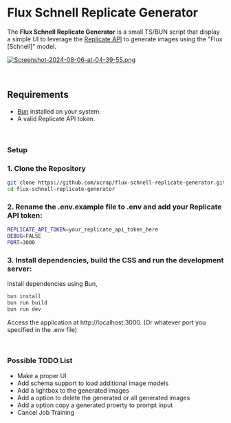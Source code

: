 # Flux Schnell Replicate Generator
The **Flux Schnell Replicate Generator** is a small TS/BUN script that display a simple UI to leverage the [Replicate API](https://replicate.com/) to generate images using the "Flux [Schnell]" model.

[![Screenshot-2024-08-06-at-04-39-55.png](https://i.postimg.cc/15xpJVRT/Screenshot-2024-08-06-at-04-39-55.png)](https://postimg.cc/JtqDhnkc)

&nbsp;
## Requirements
- [Bun](https://bun.sh/) installed on your system.
- A valid Replicate API token.

&nbsp;
### Setup
### 1. Clone the Repository
```bash
git clone https://github.com/xcrap/flux-schnell-replicate-generator.git
cd flux-schnell-replicate-generator
```
### 2. Rename the .env.example file to .env and add your Replicate API token:
```bash
REPLICATE_API_TOKEN=your_replicate_api_token_here
DEBUG=FALSE
PORT=3000
```

### 3. Install dependencies, build the CSS and run the development server:
Install dependencies using Bun,
```bash
bun install
bun run build
bun run dev
```

Access the application at http://localhost:3000. (Or whatever port you specified in the .env file)

&nbsp;
### Possible TODO List
- Make a proper UI
- Add schema support to load additional image models
- Add a lightbox to the generated images
- Add a option to delete the generated or all generated images
- Add a option copy a generated proerty to prompt input
- Cancel Job Training
